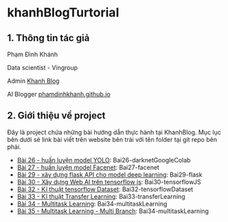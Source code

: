 # khanhBlogTurtorial

## 1. Thông tin tác giả

Phạm Đình Khánh

Data scientist - Vingroup

Admin [Khanh Blog](https://www.facebook.com/TowardDataScience/)

AI Blogger [phamdinhkhanh.github.io](https://phamdinhkhanh.github.io/home)

## 2. Giới thiệu về project 

Đây là project chứa những bài hướng dẫn thực hành tại KhanhBlog. Mục lục bên dưới sẽ link bài viết trên website bên trái với tên folder tại git repo bên phải.

* [Bài 26 - huấn luyện model YOLO](https://phamdinhkhanh.github.io/2020/03/10/DarknetGoogleColab.html): Bai26-darknetGoogleColab
* [Bài 27 - huấn luyện model Facenet](https://phamdinhkhanh.github.io/2020/03/12/faceNetAlgorithm.html): Bai27-facenet
* [Bài 29 - xây dựng flask API cho model deep learning](https://phamdinhkhanh.github.io/2020/03/23/FlaskRestAPI.html): Bai29-flask
* [Bài 30 - Xây dựng Web AI trên tensorflow js](https://phamdinhkhanh.github.io/2020/03/28/deployTensorflowJS.html): Bai30-tensorflowJS
* [Bài 32 - Kĩ thuật tensorflow Dataset](https://phamdinhkhanh.github.io/2020/04/09/TensorflowDataset.html): Bai32-tensorflowDataset
* [Bài 33 - Kĩ thuật Transfer Learning](https://phamdinhkhanh.github.io/2020/04/15/TransferLearning.html): Bai33-transferLearning
* [Bài 34 - Multitask Learning](https://phamdinhkhanh.github.io/2020/04/22/MultitaskLearning.html): Bai34-multitaskLearning
* [Bài 35 - Multitask Learning - Multi Branch](https://phamdinhkhanh.github.io/2020/05/05/MultitaskLearning_MultiBranch.html): Bai34-multitaskLearning

